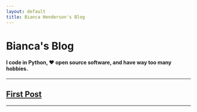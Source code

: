 ```yaml
---
layout: default
title: Bianca Henderson's Blog
---
```


# Bianca's Blog

#### I code in Python, ❤️ open source software, and have way too many hobbies.

* * *

## [First Post](first_post.md)

* * *
